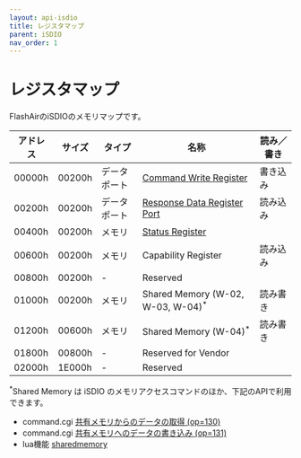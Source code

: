 ```yaml
---
layout: api-isdio
title: レジスタマップ
parent: iSDIO
nav_order: 1
---
```


# レジスタマップ

FlashAirのiSDIOのメモリマップです。

アドレス | サイズ | タイプ      | 名称                                             | 読み／書き
------ | ------ | ----------- | ------------------------------------------------ | -----
00000h | 00200h | データポート | [Command Write Register](./request)       | 書き込み 
00200h | 00200h | データポート | [Response Data Register Port](./response) | 読み込み 
00400h | 00200h | メモリ      | [Status Register](./status)                |      
00600h | 00200h | メモリ      | Capability Register                               | 読み込み 
00800h | 00200h | -           | Reserved                                          |      
01000h | 00200h | メモリ      | Shared Memory (W-02, W-03, W-04)<sup>\*</sup>     | 読み書き 
01200h | 00600h | メモリ      | Shared Memory (W-04)<sup>\*</sup>                 | 読み書き 
01800h | 00800h | -          | Reserved for Vendor                                |      
02000h | 1E000h | -          | Reserved                                           |      

<sup>\*</sup>Shared Memory は iSDIO のメモリアクセスコマンドのほか、下記のAPIで利用できます。

* command.cgi [共有メモリからのデータの取得 (op=130)](../command.cgi/#130)
* command.cgi [共有メモリへのデータの書き込み (op=131)](../commandcgi/#131)
* lua機能 [sharedmemory](lua/#sharedmemory)